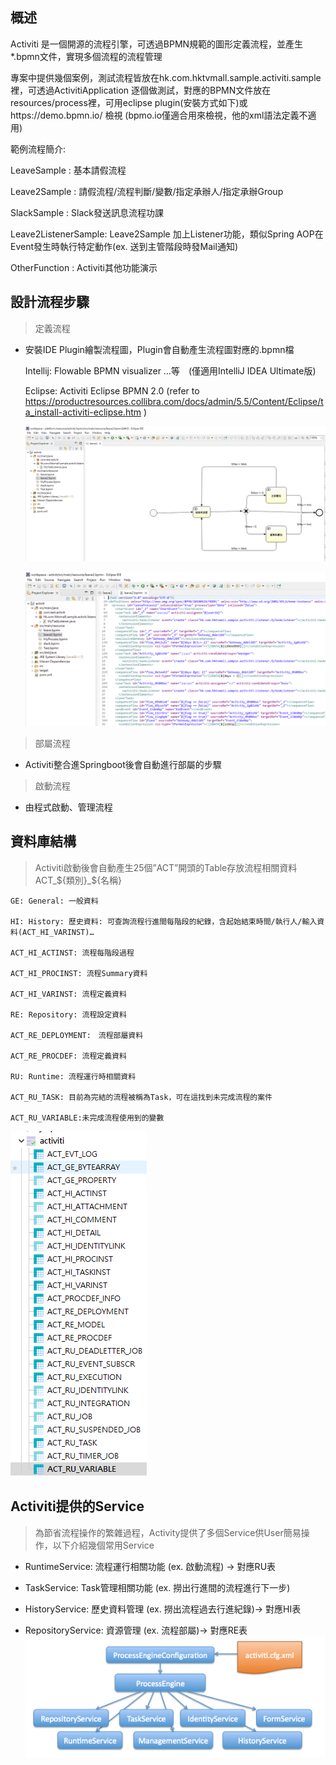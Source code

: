 ## 概述
Activiti 是一個開源的流程引擎，可透過BPMN規範的圖形定義流程，並產生*.bpmn文件，實現多個流程的流程管理

專案中提供幾個案例，測試流程皆放在hk.com.hktvmall.sample.activiti.sample 裡，可透過ActivitiApplication 逐個做測試，對應的BPMN文件放在resources/process裡，可用eclipse plugin(安裝方式如下)或https://demo.bpmn.io/ 檢視 (bpmo.io僅適合用來檢視，他的xml語法定義不適用)

範例流程簡介: 

LeaveSample : 基本請假流程

Leave2Sample : 請假流程/流程判斷/變數/指定承辦人/指定承辦Group

SlackSample : Slack發送訊息流程功課

Leave2ListenerSample: Leave2Sample 加上Listener功能，類似Spring AOP在Event發生時執行特定動作(ex. 送到主管階段時發Mail通知)

OtherFunction : Activiti其他功能演示

## 設計流程步驟

> 定義流程

-  安裝IDE Plugin繪製流程圖，Plugin會自動產生流程圖對應的.bpmn檔

    Intellij: Flowable BPMN visualizer …等　(僅適用IntelliJ IDEA Ultimate版)

     Eclipse: Activiti Eclipse BPMN 2.0  (refer to https://productresources.collibra.com/docs/admin/5.5/Content/Eclipse/ta_install-activiti-eclipse.htm )


     ![用eclipse定義流程](./img/BPMN_Diagram.png)

     ![eclipse同步生成.bpmn文件 (流程定義文件)](./img/BPMN_Xml.png)
     
> 部屬流程

- Activiti整合進Springboot後會自動進行部屬的步驟

> 啟動流程
    
- 由程式啟動、管理流程

## 資料庫結構
> Activiti啟動後會自動產生25個”ACT”開頭的Table存放流程相關資料
    ACT_${類別}_${名稱} 

    GE: General: 一般資料

    HI: History: 歷史資料: 可查詢流程行進間每階段的紀錄，含起始結束時間/執行人/輸入資料(ACT_HI_VARINST)…

    ACT_HI_ACTINST: 流程每階段過程

    ACT_HI_PROCINST: 流程Summary資料

    ACT_HI_VARINST: 流程定義資料

    RE: Repository: 流程設定資料

    ACT_RE_DEPLOYMENT:　流程部屬資料

    ACT_RE_PROCDEF: 流程定義資料

    RU: Runtime: 流程運行時相關資料

    ACT_RU_TASK: 目前為完結的流程被稱為Task，可在這找到未完成流程的案件

    ACT_RU_VARIABLE:未完成流程使用到的變數
![Activiti 使用到的Table](./img/ActivitiTables.png)

## Activiti提供的Service

> 為節省流程操作的繁雜過程，Activity提供了多個Service供User簡易操作，以下介紹幾個常用Service

- RuntimeService: 流程運行相關功能 (ex. 啟動流程) → 對應RU表

- TaskService: Task管理相關功能 (ex. 撈出行進間的流程進行下一步)

- HistoryService: 歷史資料管理 (ex. 撈出流程過去行進紀錄)→ 對應HI表

- RepositoryService: 資源管理 (ex. 流程部屬)→ 對應RE表
![Activiti 使用到的Table](./img/ActivitiService.png)